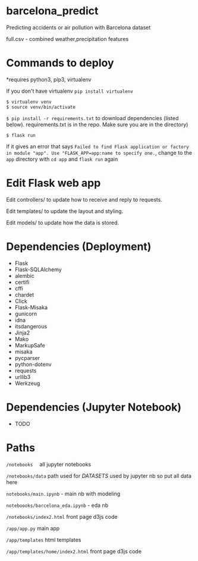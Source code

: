 # barcelona_predict
Predicting accidents or air pollution with Barcelona dataset

full.csv - combined weather,precipitation features 

# Commands to deploy
*requires python3, pip3, virtualenv 

If you don't have virtualenv `pip install virtualenv`

```
$ virtualenv venv
$ source venv/bin/activate
```
 
`$ pip install -r requirements.txt` to download dependencies (listed below). requirements.txt is in the repo. Make sure you are in the directory)

`$ flask run`

If it gives an error that says `Failed to find Flask application or factory in module "app". Use "FLASK_APP=app:name to specify one.`, change to the `app` directory with `cd app`  and `flask run` again

# Edit Flask web app

Edit controllers/ to update how to receive and reply to requests.

Edit templates/ to update the layout and styling.

Edit models/ to update how the data is stored.


# Dependencies (Deployment)
- Flask 
- Flask-SQLAlchemy
- alembic
- certifi
- cffi
- chardet
- Click
- Flask-Misaka
- gunicorn
- idna
- itsdangerous
- Jinja2
- Mako
- MarkupSafe
- misaka
- pycparser
- python-dotenv
- requests
- urllib3
- Werkzeug

# Dependencies (Jupyter Notebook)
- TODO

# Paths
`/notebooks  ` all jupyter notebooks 

`/notebooks/data` path used for *DATASETS* used by jupyter nb so put all data here

`notebooks/main.ipynb` - main nb with modeling

`noteboooks/barcelona_eda.ipynb` - eda nb 

`/notebooks/index2.html` front page d3js code

`/app/app.py` main app

`/app/templates` html templates

`/app/templates/home/index2.html` front page d3js code



